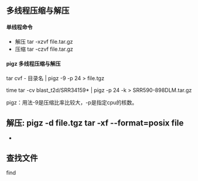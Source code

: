 ## 多线程压缩与解压
#### 单线程命令

- 解压 tar -xzvf file.tar.gz
- 压缩 tar -czvf file.tar.gz

#### pigz 多线程压缩与解压

tar cvf - 目录名 | pigz -9 -p 24 > file.tgz

time tar -cv blast_t2d/SRR34159* | pigz -p 24 -k > SRR590-898DLM.tar.gz

pigz：用法-9是压缩比率比较大，-p是指定cpu的核数。


解压:
pigz -d file.tgz
tar -xf --format=posix file
- 
- 

## 查找文件
find